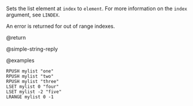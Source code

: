 Sets the list element at `index` to `element`.
For more information on the `index` argument, see `LINDEX`.

An error is returned for out of range indexes.

@return

@simple-string-reply

@examples

```cli
RPUSH mylist "one"
RPUSH mylist "two"
RPUSH mylist "three"
LSET mylist 0 "four"
LSET mylist -2 "five"
LRANGE mylist 0 -1
```
